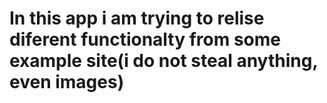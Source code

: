 # In this app i am trying to relise diferent functionalty from some example site(i do not steal anything, even images)
